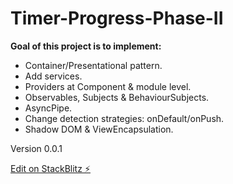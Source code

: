 # Timer-Progress-Phase-II

**Goal of this project is to implement:**

- Container/Presentational pattern.
- Add services.
- Providers at Component & module level.
- Observables, Subjects & BehaviourSubjects.
- AsyncPipe.
- Change detection strategies: onDefault/onPush.
- Shadow DOM & ViewEncapsulation.

Version 0.0.1

[Edit on StackBlitz ⚡️](https://stackblitz.com/edit/my-angular-starter-rdobkp)
